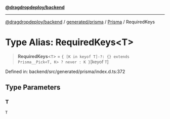 [**@dragdropdeploy/backend**](../../../../../README.md)

***

[@dragdropdeploy/backend](../../../../../README.md) / [generated/prisma](../../../README.md) / [Prisma](../README.md) / RequiredKeys

# Type Alias: RequiredKeys\<T\>

> **RequiredKeys**\<`T`\> = `{ [K in keyof T]-?: {} extends Prisma__Pick<T, K> ? never : K }`\[keyof `T`\]

Defined in: backend/src/generated/prisma/index.d.ts:372

## Type Parameters

### T

`T`
